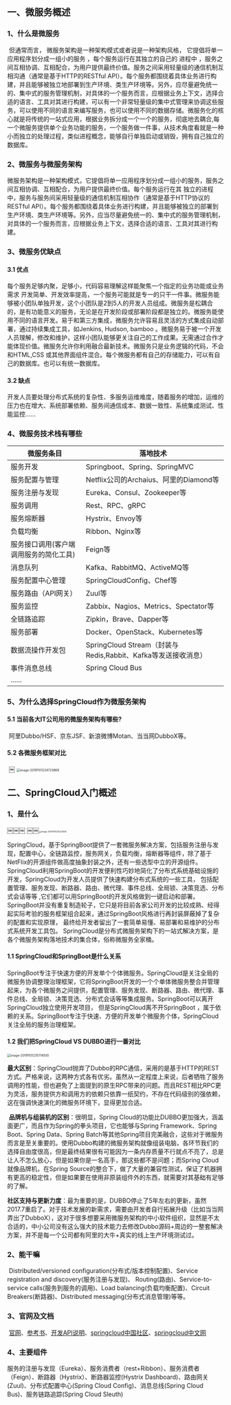 ## 一、微服务概述

### 		1、什么是微服务

​		但通常而言， 微服务架构是一种架构模式或者说是一种架构风格， 它提倡将单一应用程序划分成一组小的服务 ，每个服务运行在其独立的自己的 进程中 ，服务之间互相协调、互相配合，为用户提供最终价值。服务之间采用轻量级的通信机制互相沟通（通常是基于HTTP的RESTful API）。每个服务都围绕着具体业务进行构建，并且能够被独立地部署到生产环境、类生产环境等。另外，应尽量避免统一的、集中式的服务管理机制，对具体的一个服务而言，应根据业务上下文，选择合适的语言、工具对其进行构建，可以有一个非常轻量级的集中式管理来协调这些服务，可以使用不同的语言来编写服务，也可以使用不同的数据存储。
​		微服务化的核心就是将传统的一站式应用，根据业务拆分成一个一个的服务，彻底地去耦合,每一个微服务提供单个业务功能的服务，一个服务做一件事，从技术角度看就是一种小而独立的处理过程，类似进程概念，能够自行单独启动或销毁，拥有自己独立的数据库。

###			2、微服务与微服务架构

​		微服务架构是⼀种架构模式，它提倡将单⼀应⽤程序划分成⼀组⼩的服务，服务之间互相协调、互相配合，为⽤户提供最终价值。每个服务运⾏在其 独⽴的进程中，服务与服务间采⽤轻量级的通信机制互相协作（通常是基于HTTP协议的RESTful API）。每个服务都围绕着具体业务进⾏构建，并且能够被独⽴的部署到⽣产环境、类⽣产环境等。另外，应当尽量避免统⼀的、集中式的服务管理机制，对具体的⼀个服务⽽⾔，应根据业务上下⽂，选择合适的语⾔、⼯具对其进⾏构建。 

### 	3、微服务优缺点

#### 		3.1 优点

​			每个服务足够内聚，足够小，代码容易理解这样能聚焦一个指定的业务功能或业务需求 开发简单、开发效率提高，一个服务可能就是专一的只干一件事。微服务能够被小团队单独开发，这个小团队是2到5人的开发人员组成。微服务是松耦合的，是有功能意义的服务，无论是在开发阶段或部署阶段都是独立的。微服务能使用不同的语言开发。易于和第三方集成，微服务允许容易且灵活的方式集成自动部署，通过持续集成工具，如Jenkins, Hudson, bamboo 。微服务易于被一个开发人员理解，修改和维护，这样小团队能够更关注自己的工作成果。无需通过合作才能体现价值。微服务允许你利用融合最新技术。微服务只是业务逻辑的代码，不会和HTML,CSS 或其他界面组件混合。每个微服务都有自己的存储能力，可以有自己的数据库。也可以有统一数据库。

#### 		3.2 缺点

​			开发人员要处理分布式系统的复杂性、多服务运维难度，随着服务的增加，运维的压力也在增大、系统部署依赖、服务间通信成本、数据一致性、系统集成测试、性能监控……

### 	4、微服务技术栈有哪些

| 微服务条目                             | 落地技术                                                     |
| -------------------------------------- | ------------------------------------------------------------ |
| 服务开发                               | Springboot、Spring、SpringMVC                                |
| 服务配置与管理                         | Netflix公司的Archaius、阿里的Diamond等                       |
| 服务注册与发现                         | Eureka、Consul、Zookeeper等                                  |
| 服务调用                               | Rest、RPC、gRPC                                              |
| 服务熔断器                             | Hystrix、Envoy等                                             |
| 负载均衡                               | Ribbon、Nginx等                                              |
| 服务接口调用(客户端调用服务的简化工具) | Feign等                                                      |
| 消息队列                               | Kafka、RabbitMQ、ActiveMQ等                                  |
| 服务配置中心管理                       | SpringCloudConfig、Chef等                                    |
| 服务路由（API网关）                    | Zuul等                                                       |
| 服务监控                               | Zabbix、Nagios、Metrics、Spectator等                         |
| 全链路追踪                             | Zipkin，Brave、Dapper等                                      |
| 服务部署                               | Docker、OpenStack、Kubernetes等                              |
| 数据流操作开发包                       | SpringCloud Stream（封装与Redis,Rabbit、Kafka等发送接收消息） |
| 事件消息总线                           | Spring Cloud Bus                                             |
| ......                                 |                                                              |

### 	5、为什么选择SpringCloud作为微服务架构

#### 		5.1 当前各大IT公司用的微服务架构有哪些?

​				阿里Dubbo/HSF、京东JSF、新浪微博Motan、当当网DubboX等。

#### 		5.2 各微服务框架对比


​      ￼									<img src="https://www.z-gm.com/store/thumbs/2019/1102/02001456hk8u.png" alt="image-20191101234723869" style="zoom: 50%;" />

##  

## 二、SpringCloud入门概述

### 	1、是什么 

 ￼￼￼ 											￼￼<img src="https://www.z-gm.com/store/thumbs/2019/1102/02001656zxrt.png" alt="image-20191101235221606" style="zoom:33%;" />    

​		SpringCloud，基于SpringBoot提供了一套微服务解决方案，包括服务注册与发现，配置中心，全链路监控，服务网关，负载均衡，熔断器等组件，除了基于NetFlix的开源组件做高度抽象封装之外，还有一些选型中立的开源组件。 		                  	    SpringCloud利用SpringBoot的开发便利性巧妙地简化了分布式系统基础设施的开发，SpringCloud为开发人员提供了快速构建分布式系统的一些工具， 包括配置管理、服务发现、断路器、路由、微代理、事件总线、全局锁、决策竞选、分布式会话等等 ,它们都可以用SpringBoot的开发风格做到一键启动和部署。
​		SpringBoot并没有重复制造轮子，它只是将目前各家公司开发的比较成熟、经得起实际考验的服务框架组合起来，通过SpringBoot风格进行再封装屏蔽掉了复杂的配置和实现原理， 最终给开发者留出了一套简单易懂、易部署和易维护的分布式系统开发工具包。
​		SpringCloud是分布式微服务架构下的一站式解决方案，是各个微服务架构落地技术的集合体，俗称微服务全家桶。

#### 		1.1 SpringCloud和SpringBoot是什么关系

​		SpringBoot专注于快速方便的开发单个个体微服务。SpringCloud是关注全局的微服务协调整理治理框架，它将SpringBoot开发的一个个单体微服务整合并管理起来，为各个微服务之间提供，配置管理、服务发现、断路器、路由、微代理、事件总线、全局锁、决策竞选、分布式会话等等集成服务。SpringBoot可以离开SpringCloud独立使用开发项目， 但是SpringCloud离不开SpringBoot ，属于依赖的关系。SpringBoot专注于快速、方便的开发单个微服务个体，SpringCloud关注全局的服务治理框架。 

#### 		1.2 我们把SpringCloud VS DUBBO进行一番对比  

<img src="https://www.z-gm.com/store/thumbs/2019/1102/02001818c00c.png" alt="image-20191101235714500" style="zoom:50%;" />

​		**最大区别**：SpringCloud抛弃了Dubbo的RPC通信，采用的是基于HTTP的REST方式。严格来说，这两种方式各有优劣。虽然从一定程度上来说，后者牺牲了服务调用的性能，但也避免了上面提到的原生RPC带来的问题。而且REST相比RPC更为灵活，服务提供方和调用方的依赖只依靠一纸契约，不存在代码级别的强依赖，这在强调快速演化的微服务环境下，显得更加合适。 

​		**品牌机与组装机的区别**：很明显，Spring Cloud的功能比DUBBO更加强大，涵盖面更广，而且作为Spring的拳头项目，它也能够与Spring Framework、Spring Boot、Spring Data、Spring Batch等其他Spring项目完美融合，这些对于微服务而言是至关重要的。使用Dubbo构建的微服务架构就像组装电脑，各环节我们的选择自由度很高，但是最终结果很有可能因为一条内存质量不行就点不亮了，总是让人不怎么放心，但是如果你是一名高手，那这些都不是问题；而Spring Cloud就像品牌机，在Spring Source的整合下，做了大量的兼容性测试，保证了机器拥有更高的稳定性，但是如果要在使用非原装组件外的东西，就需要对其基础有足够的了解。 

​		**社区支持与更新力度**：最为重要的是，DUBBO停止了5年左右的更新，虽然2017.7重启了。对于技术发展的新需求，需要由开发者自行拓展升级（比如当当网弄出了DubboX），这对于很多想要采用微服务架构的中小软件组织，显然是不太合适的，中小公司没有这么强大的技术能力去修改Dubbo源码+周边的一整套解决方案，并不是每一个公司都有阿里的大牛+真实的线上生产环境测试过。 

### 	2、能干嘛

​		Distributed/versioned configuration(分布式/版本控制配置)、Service registration and discovery(服务注册与发现)、
Routing(路由)、Service-to-service calls(服务到服务的调用)、Load balancing(负载均衡配置)、Circuit Breakers(断路器)、Distributed messaging(分布式消息管理)等等。

### 	3、官网及文档

​		[官网](https://spring.io/projects/spring-cloud)、[参考书](https://www.springcloud.cc/spring-cloud-netflix.html)、[开发API说明](https://www.springcloud.cc/spring-cloud-dalston.html)、[springcloud中国社区](http://springcloud.cn/)、[springcloud中文网](https://www.springcloud.cc/)

### 	4、主要组件

​		服务的注册与发现（Eureka）、服务消费者（rest+Ribbon）、服务消费者（Feign）、断路器（Hystrix）、断路器监控(Hystrix Dashboard)、路由网关(Zuul)、分布式配置中心(Spring Cloud Config)、消息总线(Spring Cloud Bus)、服务链路追踪(Spring Cloud Sleuth)
